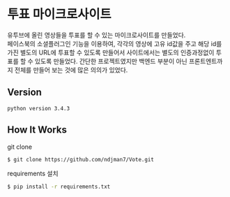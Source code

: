 # 투표 마이크로사이트
유투브에 올린 영상들을 투표를 할 수 있는 마이크로사이트를 만들었다.  
페이스북의 소셜플러그인 기능을 이용하여, 각각의 영상에 고유 id값을 주고 해당 id를 가진 별도의 URL에 투표할 수 있도록 만들어서 사이트에서는 별도의 인증과정없이 투표를 할 수 있도록 만들었다. 간단한 프로젝트였지만 백엔드 부분이 아닌 프론트엔트까지 전체를 만들어 보는 것에 많은 의의가 있었다.


## Version
```
python version 3.4.3  

```

## How It Works
git clone

```sh
$ git clone https://github.com/ndjman7/Vote.git
```

requirements 설치

```sh
$ pip install -r requirements.txt
```